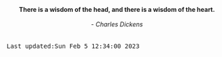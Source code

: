 
<div align="center"><b><span>There is a wisdom of the head, and there is a wisdom of the heart.</span></b><br><br><i> - Charles Dickens</i></div>
<br><br><kbd>Last updated:Sun Feb  5 12:34:00 2023</kbd>